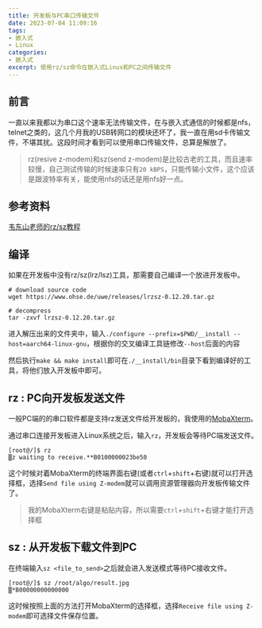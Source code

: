 ```yaml
---
title: 开发板与PC串口传输文件
date: 2023-07-04 11:09:16
tags:
- 嵌入式
- Linux
categories: 
- 嵌入式
excerpt: 使用rz/sz命令在嵌入式Linux和PC之间传输文件
---
```


## 前言

一直以来我都以为串口这个速率无法传输文件，在与嵌入式通信的时候都是nfs，telnet之类的，这几个月我的USB转网口的模块还坏了，我一直在用sd卡传输文件，不堪其扰。这段时间才看到可以使用串口传输文件，总算是解放了。

> rz(resive z-modem)和sz(send z-modem)是比较古老的工具，而且速率较慢，自己测试传输的时候速率只有`20 kBPS`，只能传输小文件，这个应该是跟波特率有关，能使用nfs的话还是用nfs好一点。

## 参考资料

[韦东山老师的rz/sz教程](https://blog.csdn.net/thisway_diy/article/details/109984270)


## 编译

如果在开发板中没有rz/sz(lrz/lsz)工具，那需要自己编译一个放进开发板中。

```shell
# download source code
wget https://www.ohse.de/uwe/releases/lrzsz-0.12.20.tar.gz

# decompress 
tar -zxvf lrzsz-0.12.20.tar.gz
```

进入解压出来的文件夹中，输入`./configure --prefix=$PWD/__install --host=aarch64-linux-gnu`，根据你的交叉编译工具链修改`--host`后面的内容

然后执行`make && make install`即可在`./__install/bin`目录下看到编译好的工具，将他们放入开发板中即可。

## rz : PC向开发板发送文件

一般PC端的的串口软件都是支持rz发送文件给开发板的，我使用的[MobaXterm](https://mobaxterm.mobatek.net/)。

通过串口连接开发板进入Linux系统之后，输入`rz`，开发板会等待PC端发送文件。

```shell
[root@/]$ rz
▒z waiting to receive.**B0100000023be50
```
 
这个时候对着MobaXterm的终端界面右键(或者`ctrl`+`shift`+右键)就可以打开选择框，选择`Send file using Z-modem`就可以调用资源管理器向开发板传输文件了。

> 我的MobaXterm右键是粘贴内容，所以需要`ctrl`+`shift`+右键才能打开选择框

## sz : 从开发板下载文件到PC

在终端输入`sz <file_to_send>`之后就会进入发送模式等待PC接收文件。

```shell
[root@/]$ sz /root/algo/result.jpg
▒*B00000000000000
```

这时候按照上面的方法打开MobaXterm的选择框，选择`Receive file using Z-modem`即可选择文件保存位置。